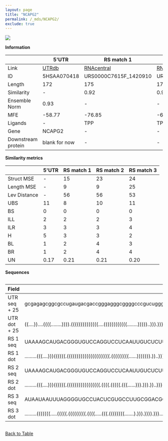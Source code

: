 ```yaml
---
layout: page
title: "NCAPG2"
permalink: /_mds/NCAPG2/
exclude: true
---
```




![](../../alns_9.28.22/aln_5HSAA070418_0.982.png?raw=true)


**Information**

| | 5'UTR       | RS match 1   | RS match 2  | RS match 3 |
| ---- | ----------- | ----------- | ----------- | ----------- |
| Link | <a href="http://utrdb.ba.itb.cnr.it/getutr/5HSAA070418/1" target="_blank" rel="noopener noreferrer">UTRdb</a>   | <a href="https://rnacentral.org/rna/URS0000C7615F/1420910" target="_blank" rel="noopener noreferrer">RNAcentral</a>     |<a href="https://rnacentral.org/rna/URS0000BE96E8/1391699" target="_blank" rel="noopener noreferrer">RNAcentral</a>  | <a href="https://rnacentral.org/rna/URS0000AB9EB5/626522" target="_blank" rel="noopener noreferrer">RNAcentral</a>   |
| ID | 5HSAA070418     | URS0000C7615F_1420910     | URS0000BE96E8_1391699     | URS0000AB9EB5_626522     |
| Length | 172     |  175    | 175   |  167    |
| Similarity | - | 0.92 | 0.92 | 0.89 |
| Ensemble Norm | 0.93 | - | - | - |
| MFE | -58.77 | -76.85 | -61.15 | -47.93 |
| Ligands | - | TPP | TPP | TPP |
| Gene | NCAPG2 | - | - | - |
| Downstream protein | blank for now    |    -    | -  | - |


**Similarity metrics**

| | 5'UTR       | RS match 1   | RS match 2  | RS match 3 |
| ---- | ----------- | ----------- | ----------- | ----------- |
| Struct MSE | - | 15 | 23 | 24 |
| Length MSE | - | 9 | 9 | 25 |
| Lev Distance | - | 56 | 56 | 53 |
| UBS| 11 | 8 | 10 | 11 |
| BS | 0 | 0 | 0 | 0 |
| ILL | 2 | 2 | 2 | 3 |
| ILR | 3 | 3 | 3 | 4 |
| H | 5 | 3 | 3 | 2 |
| BL | 1 | 2 | 4 | 3 |
| BR | 1 | 2 | 4 | 4 |
| UN | 0.17 | 0.21 | 0.21 | 0.20 |

**Sequences**


<div style="overflow-x:auto;">

<table>
<colgroup>
<col width="30%" />
<col width="70%" />
</colgroup>
<thead>
<tr class="header">
<th>Field</th>
<th>Description</th>
</tr>
</thead>
<tbody>
<tr>
<td markdown="span">UTR seq + 25 </td>
<td markdown="span"> gcgagagcggcgccugaugacgaccgggagggcggggcccgucuggggcgccggcgggugcguuugaaucugguccgagcgcgggaaacggcggguccccgagcccaggguuacaaaauaaaugccauuugaacagugccaucugucATGGAAAAACGTGAGACGTTTGTAC </td>
</tr>
<tr>
<td markdown="span">UTR dot + 25  </td>
<td markdown="span"> ((....))....((((........)))).((((((((((((((....((((((((((((........)))))..))).)))).......))))))))))...))))..................(((..((.((((......)))))))))..((((((...))))))....
</td>
</tr>


<tr>
<td markdown="span">RS 1 seq </td>
<td markdown="span"> UAAAAGCAUGACGGGUGUCCAGGUCCUCAAUUGUCUCUUCCAGCUCAGCUCCGAUGGAAAUUUCUCCAUCGUGAUUCUGAGCUGGAGGAGGCAGUUGAAGACCUGUGUCUGAGAAUAUACCGUAUGAACUUGAUCUAGACAAUUCUAGCGCAUAAGGACAUGCUUCCCCCUCCCC
</td>
</tr>


<tr>
<td markdown="span">RS 1 dot </td>
<td markdown="span"> .........(((....)))((((((.((((((((((((((((((((((.(((((((((......))))))).))..)))))))))))))))))))))).))))))................(((((..((((..(((((....)))))....))))..)))))............
</td>
</tr>


<tr>
<td markdown="span">RS 2 seq </td>
<td markdown="span"> UAAAAGCAUGACGGGUGUCCAGGUCCUCAAUUGUCUCUUCCAGCUCAGCUCCGAAGGAAUUUUCUCCAUCGUGACUCUGACCUGGAAGAGGUAGUUGAAGACCUGUGUCUGAGAAUAUACCGUAUGAACUUGAUCUAGACAAUUCUAGCGCAUAAGGACAUGCUUCCCCCUCCUC
</td>
</tr>


<tr>
<td markdown="span">RS 2 dot </td>
<td markdown="span"> .........(((....)))((((((.(((((((((((((((((.((((.(((((.(((......))).))).))..)))).))))))))))))))))).))))))................(((((..((((..(((((....)))))....))))..)))))............
</td>
</tr>


<tr>
<td markdown="span">RS 3 seq </td>
<td markdown="span"> AUAAUAAUUUAGGGGUGCCUACUCGUGCCUUGCGGACGCUUUGCGCCGUGAGCUAUUCGGUUGAAGCAGUGAGCUGACGAACACGAGCUCCGCGGGGAGCGGCUGAGAACAAACCCUUAUAACCUGAUCCGGGUAAUGCCGGCGAAGAGAAAAUUACUGUUAUAUGC
</td>
</tr>


<tr>
<td markdown="span">RS 3 dot </td>
<td markdown="span"> .........(((((((.....(((((.(((((((((.((((.....(((.((((((((.......).))).)))).))).....))))))))))))).))....))).....)))))))....((...((((......))))...))....................
</td>
</tr>

</tbody>
</table>


</div>


[Back to Table](../../display)
